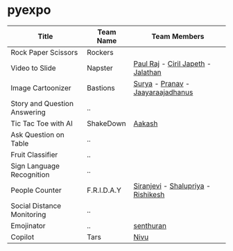 # pyexpo


| Title  | Team Name | Team Members |
| ------------- | ------------- |------------|
| Rock Paper Scissors | Rockers | |
| Video to Slide | Napster  | [Paul Raj](https://github.com/paulraj916) - [Ciril Japeth](https://github.com/CirilJapeth) - [Jalathan](https://github.com/jalathan) |
| Image Cartoonizer | Bastions |  [Surya](https://github.com/suryacreatx) - [Pranav](https://github.com/PranavRajeswari) - [Jaayaraajadhanus](https://github.com/JAAYARAAJADHANUS/JAAYAARAAJADHANUS.git) |
| Story and Question Answering |  ..  | |
| Tic Tac Toe with AI | ShakeDown  | [Aakash](https://github.com/aakashbd) |
| Ask Question on Table | ..  | 
| Fruit Classifier | ..  | 
| Sign Language Recognition | ..  | 
| People Counter | F.R.I.D.A.Y  | [Siranjevi](https://github.com/21cb54siranjevi) - [Shalupriya](https://github.com/ShaluPriya-R) - [Rishikesh](https://github.com/Rishikesh23082003)
| Social Distance Monitoring | ..  | 
| Emojinator | ..  | [senthuran](https://github.com/SENTHURANLK/blockly.git) |
| Copilot | Tars | [Nivu](nivu.me) |
